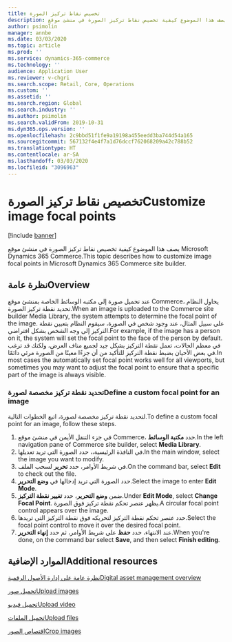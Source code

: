 ```yaml
---
title: تخصيص نقاط تركيز الصورة
description: يصف هذا الموضوع كيفية تخصيص نقاط تركيز الصورة في منشئ موقع Microsoft Dynamics 365 Commerce.
author: psimolin
manager: annbe
ms.date: 03/03/2020
ms.topic: article
ms.prod: ''
ms.service: dynamics-365-commerce
ms.technology: ''
audience: Application User
ms.reviewer: v-chgri
ms.search.scope: Retail, Core, Operations
ms.custom: ''
ms.assetid: ''
ms.search.region: Global
ms.search.industry: ''
ms.author: psimolin
ms.search.validFrom: 2019-10-31
ms.dyn365.ops.version: ''
ms.openlocfilehash: 2c9bbd51f1fe9a19198a455eedd3ba744d54a165
ms.sourcegitcommit: 567132f4e4f7a1d76dccf762068209a42c788b52
ms.translationtype: HT
ms.contentlocale: ar-SA
ms.lasthandoff: 03/03/2020
ms.locfileid: "3096963"
---
```

# <a name="customize-image-focal-points"></a><span data-ttu-id="4da72-103">تخصيص نقاط تركيز الصورة</span><span class="sxs-lookup"><span data-stu-id="4da72-103">Customize image focal points</span></span>

[!include [banner](includes/banner.md)]

<span data-ttu-id="4da72-104">يصف هذا الموضوع كيفية تخصيص نقاط تركيز الصورة في منشئ موقع Microsoft Dynamics 365 Commerce.</span><span class="sxs-lookup"><span data-stu-id="4da72-104">This topic describes how to customize image focal points in Microsoft Dynamics 365 Commerce site builder.</span></span>

## <a name="overview"></a><span data-ttu-id="4da72-105">نظرة عامة</span><span class="sxs-lookup"><span data-stu-id="4da72-105">Overview</span></span>

<span data-ttu-id="4da72-106">عند تحميل صورة إلى مكتبه الوسائط الخاصة بمنشئ موقع Commerce، يحاول النظام تحديد نقطة تركيز الصورة.</span><span class="sxs-lookup"><span data-stu-id="4da72-106">When an image is uploaded to the Commerce site builder Media Library, the system attempts to determine the focal point of the image.</span></span> <span data-ttu-id="4da72-107">على سبيل المثال، عند وجود شخص في الصورة، سيقوم النظام بتعيين نقطة التركيز إلى وجه الشخص بشكل افتراضي.</span><span class="sxs-lookup"><span data-stu-id="4da72-107">For example, if the image has a person on it, the system will set the focal point to the face of the person by default.</span></span> <span data-ttu-id="4da72-108">في معظم الحالات، تعمل نقطة التركيز بشكل جيد لجميع مناف العرض، ولكنك قد ترغب في بعض الأحيان بضبط نقطة التركيز للتأكيد من أن جزءًا معينًا من الصورة مرئي دائمًا.</span><span class="sxs-lookup"><span data-stu-id="4da72-108">In most cases the automatically set focal point works well for all viewports, but sometimes you may want to adjust the focal point to ensure that a specific part of the image is always visible.</span></span>

### <a name="define-a-custom-focal-point-for-an-image"></a><span data-ttu-id="4da72-109">تحديد نقطة تركيز مخصصة لصورة</span><span class="sxs-lookup"><span data-stu-id="4da72-109">Define a custom focal point for an image</span></span>

<span data-ttu-id="4da72-110">لتحديد نقطة تركيز مخصصة لصورة، اتبع الخطوات التالية.</span><span class="sxs-lookup"><span data-stu-id="4da72-110">To define a custom focal point for an image, follow these steps.</span></span>

1. <span data-ttu-id="4da72-111">في جزء التنقل الأيمن في منشئ موقع Commerce، حدد **مكتبة الوسائط**.</span><span class="sxs-lookup"><span data-stu-id="4da72-111">In the left navigation pane of Commerce site builder, select **Media Library**.</span></span>
1. <span data-ttu-id="4da72-112">في النافذة الرئيسية،، حدد الصورة التي تريد تعديلها.</span><span class="sxs-lookup"><span data-stu-id="4da72-112">In the main window, select the image you want to modify.</span></span>
1. <span data-ttu-id="4da72-113">في شريط الأوامر، حدد **تحرير** لسحب الملف.</span><span class="sxs-lookup"><span data-stu-id="4da72-113">On the command bar, select **Edit** to check out the file.</span></span>
1. <span data-ttu-id="4da72-114">حدد الصورة التي تريد إدخالها في **وضع التحرير**.</span><span class="sxs-lookup"><span data-stu-id="4da72-114">Select the image to enter **Edit Mode**.</span></span>
1. <span data-ttu-id="4da72-115">ضمن **وضع التحرير**، حدد **تغيير نقطة التركيز**.</span><span class="sxs-lookup"><span data-stu-id="4da72-115">Under **Edit Mode**, select **Change Focal Point**.</span></span> <span data-ttu-id="4da72-116">يظهر عنصر تحكم نقطة تركيز فوق الصورة.</span><span class="sxs-lookup"><span data-stu-id="4da72-116">A circular focal point control appears over the image.</span></span>
1. <span data-ttu-id="4da72-117">حدد عنصر تحكم نقطة التركيز لتحريكه فوق نقطة التركيز التي تريدها.</span><span class="sxs-lookup"><span data-stu-id="4da72-117">Select the focal point control to move it over the desired focal point.</span></span>
1. <span data-ttu-id="4da72-118">عند الانتهاء، حدد **حفظ** على شريط الأوامر، ثم حدد **إنهاء التحرير**.</span><span class="sxs-lookup"><span data-stu-id="4da72-118">When you're done, on the command bar select **Save**, and then select **Finish editing**.</span></span>

## <a name="additional-resources"></a><span data-ttu-id="4da72-119">الموارد الإضافية</span><span class="sxs-lookup"><span data-stu-id="4da72-119">Additional resources</span></span>

[<span data-ttu-id="4da72-120">نظرة عامة على إدارة الأصول الرقمية</span><span class="sxs-lookup"><span data-stu-id="4da72-120">Digital asset management overview</span></span>](dam-overview.md)

[<span data-ttu-id="4da72-121">تحميل صور</span><span class="sxs-lookup"><span data-stu-id="4da72-121">Upload images</span></span>](dam-upload-images.md)

[<span data-ttu-id="4da72-122">تحميل فيديو</span><span class="sxs-lookup"><span data-stu-id="4da72-122">Upload video</span></span>](dam-upload-video.md)

[<span data-ttu-id="4da72-123">تحميل الملفات</span><span class="sxs-lookup"><span data-stu-id="4da72-123">Upload files</span></span>](dam-upload-files.md)

[<span data-ttu-id="4da72-124">اقتصاص الصور</span><span class="sxs-lookup"><span data-stu-id="4da72-124">Crop images</span></span>](dam-crop-images.md)
